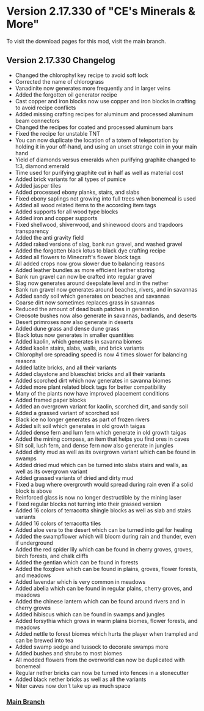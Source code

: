 # Version 2.17.330 of "CE's Minerals & More"
To visit the download pages for this mod, visit the main branch.

## Version 2.17.330 Changelog
- Changed the chlorophyl key recipe to avoid soft lock
- Corrected the name of chlorograss
- Vanadinite now generates more frequently and in larger veins
- Added the forgotten oil generator recipe
- Cast copper and iron blocks now use copper and iron blocks in crafting to avoid recipe conflicts
- Added missing crafting recipes for aluminum and processed aluminum beam connectors
- Changed the recipes for coated and processed aluminum bars
- Fixed the recipe for unstable TNT
- You can now duplicate the location of a totem of teleportation by holding it in your off-hand, and using an unset strange coin in your main hand
- Yield of diamonds versus emeralds when purifying graphite changed to 1:3, diamond:emerald
- Time used for purifying graphite cut in half as well as material cost
- Added brick variants for all types of pumice
- Added jasper tiles
- Added processed ebony planks, stairs, and slabs
- Fixed ebony saplings not growing into full trees when bonemeal is used
- Added all wood related items to the according item tags
- Added supports for all wood type blocks
- Added iron and copper supports
- Fixed shellwood, shiverwood, and shinewood doors and trapdoors transparency
- Added the anti gravity field
- Added raked versions of slag, bank run gravel, and washed gravel
- Added the forgotten black lotus to black dye crafting recipe
- Added all flowers to Minecraft's flower block tags
- All added crops now grow slower due to balancing reasons
- Added leather bundles as more efficient leather storing
- Bank run gravel can now be crafted into regular gravel
- Slag now generates around deepslate level and in the nether
- Bank run gravel now generates around beaches, rivers, and in savannas
- Added sandy soil which generates on beaches and savannas
- Coarse dirt now sometimes replaces grass in savannas
- Reduced the amount of dead bush patches in generation
- Creosote bushes now also generate in savannas, badlands, and deserts
- Desert primroses now also generate in deserts
- Added dune grass and dense dune grass
- Black lotus now generates in smaller quantities
- Added kaolin, which generates in savanna biomes
- Added kaolin stairs, slabs, walls, and brick variants
- Chlorophyl ore spreading speed is now 4 times slower for balancing reasons
- Added latite bricks, and all their variants
- Added claystone and blueschist bricks and all their variants
- Added scorched dirt which now generates in savanna biomes
- Added more plant related block tags for better compatibility
- Many of the plants now have improved placement conditions
- Added framed paper blocks
- Added an overgrown variant for kaolin, scorched dirt, and sandy soil
- Added a grassed variant of scorched soil
- Black ice no longer generates as part of frozen rivers
- Added silt soil which generates in old growth taigas
- Added dense fern and lurn fern which generate in old growth taigas
- Added the mining compass, an item that helps you find ores in caves
- Silt soil, lush fern, and dense fern now also generate in jungles
- Added dirty mud as well as its overgrown variant which can be found in swamps
- Added dried mud which can be turned into slabs stairs and walls, as well as its overgrown variant
- Added grassed variants of dried and dirty mud
- Fixed a bug where overgrowth would spread during rain even if a solid block is above
- Reinforced glass is now no longer destructible by the mining laser
- Fixed regular blocks not turning into their grassed version
- Added 16 colors of terracotta shingle blocks as well as slab and stairs variants
- Added 16 colors of terracotta tiles
- Added aloe vera to the desert which can be turned into gel for healing
- Added the swampflower which will bloom during rain and thunder, even if underground
- Added the red spider lily which can be found in cherry groves, groves, birch forests, and chalk cliffs
- Added the gentian which can be found in forests
- Added the foxglove which can be found in plains, groves, flower forests, and meadows
- Added lavendar which is very common in meadows
- Added abelia which can be found in regular plains, cherry groves, and meadows
- Added the chinese lantern which can be found around rivers and in cherry groves
- Added hibiscus which can be found in swamps and jungles
- Added forsythia which grows in warm plains biomes, flower forests, and meadows
- Added nettle to forest biomes which hurts the player when trampled and can be brewed into tea
- Added swamp sedge and tussock to decorate swamps more
- Added bushes and shrubs to most biomes
- All modded flowers from the overworld can now be duplicated with bonemeal
- Regular nether bricks can now be turned into fences in a stonecutter
- Added black nether bricks as well as all the variants
- Niter caves now don't take up as much space

### [Main Branch](https://github.com/CreeperEntertain/CE-s-Minerals-More/tree/main)

